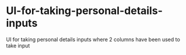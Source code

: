 # UI-for-taking-personal-details-inputs
UI for taking personal details inputs where 2 columns have been used to take input

